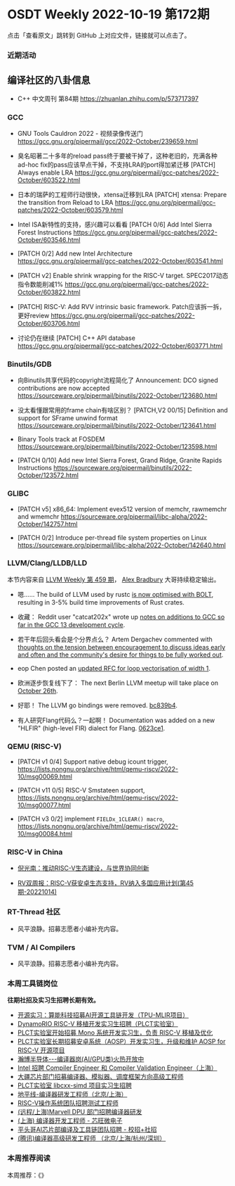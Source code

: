 # OSDT Weekly 2022-10-19 第172期

点击「查看原文」跳转到 GitHub 上对应文件，链接就可以点击了。

### 近期活动

## 编译社区的八卦信息

- C++ 中文周刊 第84期 https://zhuanlan.zhihu.com/p/573717397

### GCC

- GNU Tools Cauldron 2022 - 视频录像传送门
  https://gcc.gnu.org/pipermail/gcc/2022-October/239659.html

- 臭名昭著二十多年的reload pass终于要被干掉了，这种老旧的，充满各种
  ad-hoc fix的pass应该早点干掉，不支持LRA的port得加紧迁移
  [PATCH] Always enable LRA
  https://gcc.gnu.org/pipermail/gcc-patches/2022-October/603522.html

- 日本的瑞萨的工程师行动很快，xtensa迁移到LRA
  [PATCH] xtensa: Prepare the transition from Reload to LRA
  https://gcc.gnu.org/pipermail/gcc-patches/2022-October/603579.html

- Intel ISA新特性的支持，感兴趣可以看看
  [PATCH 0/6] Add Intel Sierra Forest Instructions
  https://gcc.gnu.org/pipermail/gcc-patches/2022-October/603546.html

- [PATCH 0/2] Add new Intel Architecture
  https://gcc.gnu.org/pipermail/gcc-patches/2022-October/603541.html

- [PATCH v2] Enable shrink wrapping for the RISC-V target.
  SPEC2017动态指令数能削减1%
  https://gcc.gnu.org/pipermail/gcc-patches/2022-October/603822.html

- [PATCH] RISC-V: Add RVV intrinsic basic framework. Patch应该拆一拆，更好review
  https://gcc.gnu.org/pipermail/gcc-patches/2022-October/603706.html

- 讨论仍在继续 [PATCH] C++ API database
  https://gcc.gnu.org/pipermail/gcc-patches/2022-October/603771.html

### Binutils/GDB

- 向Binutils共享代码的copyright流程简化了
  Announcement: DCO signed contributions are now accepted
  https://sourceware.org/pipermail/binutils/2022-October/123680.html

- 没太看懂跟常用的frame chain有啥区别？
  [PATCH,V2 00/15] Definition and support for SFrame unwind format
  https://sourceware.org/pipermail/binutils/2022-October/123641.html

- Binary Tools track at FOSDEM
  https://sourceware.org/pipermail/binutils/2022-October/123598.html

- [PATCH 0/10] Add new Intel Sierra Forest, Grand Ridge, Granite Rapids Instructions
  https://sourceware.org/pipermail/binutils/2022-October/123572.html

### GLIBC

- [PATCH v5] x86_64: Implement evex512 version of memchr, rawmemchr and wmemchr
  https://sourceware.org/pipermail/libc-alpha/2022-October/142757.html

- [PATCH 0/2] Introduce per-thread file system properties on Linux
  https://sourceware.org/pipermail/libc-alpha/2022-October/142640.html

### LLVM/Clang/LLDB/LLD

本节内容来自 [LLVM Weekly 第 459 期](http://llvmweekly.org/issue/459)，
[Alex Bradbury](https://www.linkedin.com/in/alex-bradbury/) 大哥持续稳定输出。

* 嗯…… The build of LLVM used by rustc [is now optimised with BOLT](https://old.reddit.com/r/rust/comments/y4w2kr/llvm_used_by_rustc_is_now_optimized_with_bolt_on/), resulting in 3-5% build time improvements of Rust crates.

* 收藏： Reddit user "catcat202x" wrote up [notes on additions to GCC so far in the GCC 13 development cycle](https://old.reddit.com/r/cpp/comments/y4xmo5/gcc_13_so_far/).

* 若干年后回头看会是个分界点么？ Artem Dergachev commented with [thoughts on the tension between encouragement to discuss ideas early and often and the community's desire for things to be fully worked out](https://discourse.llvm.org/t/rfc-c-buffer-hardening/65734/62).

* eop Chen posted an [updated RFC for loop vectorisation of width 1](https://discourse.llvm.org/t/rfc-enabling-loopvectorizer-for-vectorization-width-of-1-take-2/65985).

* 欧洲逐步恢复线下了： The next Berlin LLVM meetup will take place on [October 26th](https://www.meetup.com/llvm-social-berlin/events/289061220/).

* 好耶！ The LLVM go bindings were removed. [bc839b4](https://reviews.llvm.org/rGbc839b4b4e27).

* 有人研究Flang代码么？一起啊！ Documentation was added on a new "HLFIR" (high-level FIR) dialect for Flang.
  [0623ce1](https://reviews.llvm.org/rG0623ce152a02).

### QEMU (RISC-V)

- [PATCH v1 0/4] Support native debug icount trigger,
  https://lists.nongnu.org/archive/html/qemu-riscv/2022-10/msg00069.html

- [PATCH v11 0/5] RISC-V Smstateen support,
  https://lists.nongnu.org/archive/html/qemu-riscv/2022-10/msg00077.html

- [PATCH v3 0/2] implement `FIELDx_1CLEAR() macro`,
  https://lists.nongnu.org/archive/html/qemu-riscv/2022-10/msg00084.html

### RISC-V in China

- [倪光南：推动RISC-V生态建设，与世界协同创新](https://mp.weixin.qq.com/s/PWUk_e8DSXxCAAawWIG_KA)

- [RV双周报：RISC-V获安卓生态支持，RV纳入多国应用计划(第45期-20221014)](https://mp.weixin.qq.com/s/meATldMtqvZvzLp15sYmvw)

### RT-Thread 社区

- 风平浪静。招募志愿者小编补充内容。

### TVM / AI Compilers

- 风平浪静。招募志愿者小编补充内容。

### 本周工具链岗位

**往期社招及实习生招聘长期有效。**

- [开源实习：算能科技招募AI开源工具链开发（TPU-MLIR项目）](https://mp.weixin.qq.com/s/IBJh0ip4k11PzIMZecsWSw)
- [DynamoRIO RISC-V 移植开发实习生招聘（PLCT实验室）](https://mp.weixin.qq.com/s/J_5TjT6DOqeOXJXQI5VQxw)
- [PLCT实验室开始招募 Mono 系统开发实习生，负责 RISC-V 移植及优化](https://mp.weixin.qq.com/s/whEW7Hay1jIP1tBzIPay1A)
- [PLCT实验室长期招募安卓系统（AOSP）开发实习生，升级和维护 AOSP for RISC-V 开源项目](https://mp.weixin.qq.com/s/dJP2cEB1nex2inR5c-cJog)
- [瀚博半导体---编译器岗(AI/GPU类)火热开放中](https://mp.weixin.qq.com/s/8_KjZYa2Il4PglaGyBWk4Q)
- [Intel 招聘 Compiler Engineer 和 Compiler Validation Engineer（上海）](https://mp.weixin.qq.com/s/I3DWxXODNoLRr0kN2xMZLQ)
- [大疆芯片部门招募编译器、模拟器、调度框架方向高级工程师](https://mp.weixin.qq.com/s/Wn5NzAtUTwQNXKRvMVQWLA)
- [PLCT实验室 libcxx-simd 项目实习生招聘](https://mp.weixin.qq.com/s/EIVx5cY74GlodirySY97Qw)
- [地平线-编译器研发工程师（北京/上海）](https://mp.weixin.qq.com/s/MYObl7iWIbyrTz9hCmKWYA)
- [RISC-V操作系统团队招聘测试工程师](https://mp.weixin.qq.com/s/inLFS4pI1F74m_oJ2I7xjQ)
- [(远程/上海)Marvell DPU 部门招聘编译器研发](https://mp.weixin.qq.com/s/B6JjAhF3TZjezD1tjYHDaw)
- [(上海) 编译器开发工程师 - 芯旺微电子](https://mp.weixin.qq.com/s/nqe1-7qffnc0CaejYkpKyw)
- [平头哥AI芯片部编译及工具链团队招聘 - 校招+社招](https://mp.weixin.qq.com/s/kARbXtJotRPCNMrV-yOanA)
- [(腾讯)编译器高级研发工程师 （北京/上海/杭州/深圳）](https://mp.weixin.qq.com/s/DF-2qmHmpKZtJ1djHXM1Ug)

### 本周推荐阅读

本周推荐：《》

